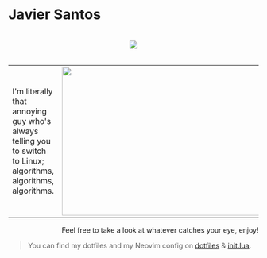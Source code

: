 # Javier Santos

<br/>

<div align="center">
  <a href="https://skillicons.dev">
    <img src="https://skillicons.dev/icons?i=linux,git,docker,kubernetes,markdown,java,spring,python,tensorflow,django,flask,r,go,js,ts,react,astro,nodejs,htmx,css,bun,tailwind,postgres,sqlite,mysql,mongodb,postman,neovim,vim,stackoverflow" />
  </a>
</div>
  
<br/>
  
<table>
  <tr>
    <td>
      <p>I'm literally that annoying guy who's always telling you to switch to Linux; algorithms, algorithms, algorithms.</p>
    </td>
    <td>
      <img src="https://i.giphy.com/media/v1.Y2lkPTc5MGI3NjExOXJpMnY2YnB6cDJub3VqeXc4dXR2cThjbHMyYm9iajU1ZDBpaTM0cSZlcD12MV9pbnRlcm5hbF9naWZfYnlfaWQmY3Q9Zw/3osxYqNvrl2YaPGLaU/giphy.gif" width="600" height="300">
    </td>
  </tr>
</table>

<div align="right">
  <p>Feel free to take a look at whatever catches your eye, enjoy!</p>
</div>

> You can find my dotfiles and my Neovim config on [dotfiles](https://github.com/santos-404/dotfiles) & [init.lua](https://github.com/santos-404/init.lua).
